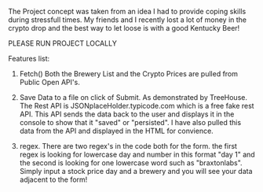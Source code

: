 The Project concept was taken from an idea I had to provide coping  skills during stressfull times. My friends and I recently lost a lot of money in the crypto drop and the best way to let loose is with a good Kentucky Beer! 

PLEASE RUN PROJECT LOCALLY 

Features list: 

1. Fetch() Both the Brewery List and the Crypto Prices are pulled from Public Open API's. 

2. Save Data to a file on click of Submit. As demonstrated by TreeHouse. The Rest API is JSONplaceHolder.typicode.com which is a free fake rest API. This API sends the data back to the user and displays it in the console to show that it "saved" or "persisted". I have also pulled this data from the API and displayed in the HTML for convience. 

3. regex. There are two regex's in the code both for the form. the first regex is looking for lowercase day and number in this format "day 1" and the second is looking for one lowercase word such as "braxtonlabs". Simply input a stock price day and a brewery and you will see your data adjacent to the form!